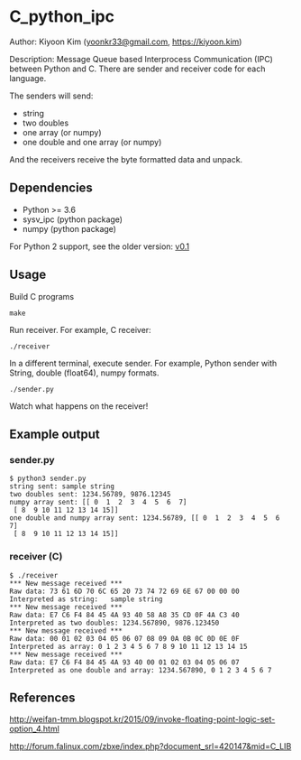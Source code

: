 # C_python_ipc

Author: Kiyoon Kim (yoonkr33@gmail.com, https://kiyoon.kim)  

Description: Message Queue based Interprocess Communication (IPC) between Python and C. There are sender and receiver code for each language.  

The senders will send:  
- string
- two doubles
- one array (or numpy)
- one double and one array (or numpy)

And the receivers receive the byte formatted data and unpack.


## Dependencies

- Python >= 3.6
- sysv_ipc (python package)
- numpy (python package)

For Python 2 support, see the older version: [v0.1](https://github.com/kiyoon/C_python_ipc/tree/v0.1)

## Usage

Build C programs

`make`

Run receiver. For example, C receiver:

`./receiver`

In a different terminal, execute sender. For example, Python sender with String, double (float64), numpy formats.

`./sender.py`

Watch what happens on the receiver!

## Example output
### sender.py
```
$ python3 sender.py
string sent: sample string
two doubles sent: 1234.56789, 9876.12345
numpy array sent: [[ 0  1  2  3  4  5  6  7]
 [ 8  9 10 11 12 13 14 15]]
one double and numpy array sent: 1234.56789, [[ 0  1  2  3  4  5  6  7]
 [ 8  9 10 11 12 13 14 15]]
```

### receiver (C)
```
$ ./receiver
*** New message received ***
Raw data: 73 61 6D 70 6C 65 20 73 74 72 69 6E 67 00 00 00
Interpreted as string:   sample string
*** New message received ***
Raw data: E7 C6 F4 84 45 4A 93 40 58 A8 35 CD 0F 4A C3 40
Interpreted as two doubles: 1234.567890, 9876.123450
*** New message received ***
Raw data: 00 01 02 03 04 05 06 07 08 09 0A 0B 0C 0D 0E 0F
Interpreted as array: 0 1 2 3 4 5 6 7 8 9 10 11 12 13 14 15
*** New message received ***
Raw data: E7 C6 F4 84 45 4A 93 40 00 01 02 03 04 05 06 07
Interpreted as one double and array: 1234.567890, 0 1 2 3 4 5 6 7

```

## References

http://weifan-tmm.blogspot.kr/2015/09/invoke-floating-point-logic-set-option_4.html  

http://forum.falinux.com/zbxe/index.php?document_srl=420147&mid=C_LIB
